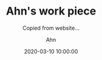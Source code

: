 ---
title:  "Ahn's work piece"
subtitle: "Copied from website..."
author: "Ahn"
avatar: "img/authors/ahn.png"
image: "img/pyeongchang.jpg"
date:   2020-03-10 10:00:00
---
